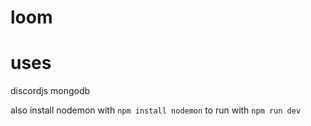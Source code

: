# loom

# uses

discordjs
mongodb

also install nodemon with
`npm install nodemon`
to run with
`npm run dev`
